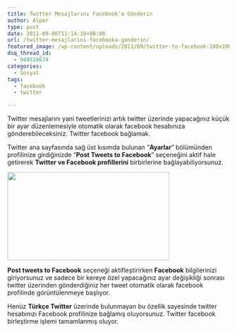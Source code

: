 ```yaml
---
title: Twitter Mesajlarını Facebook’a Gönderin
author: Alper
type: post
date: 2011-09-06T11:14:10+00:00
url: /twitter-mesajlarini-facebooka-gonderin/
featured_image: /wp-content/uploads/2011/09/twitter-to-facebook-100x100.jpg
dsq_thread_id:
  - 949518674
categories:
  - Sosyal
tags:
  - facebook
  - twitter

---
```

Twitter mesajlarını yani tweetlerinizi artık twitter üzerinde yapacağınız küçük bir ayar düzenlemesiyle otomatik olarak facebook hesabınıza gönderebileceksiniz. Twitter facebook bağlamak.

Twitter ana sayfasında sağ üst kısımda bulunan &#8220;**Ayarlar**&#8221; bölümünden profilinize girdiğinizde &#8220;**Post Tweets to Facebook**&#8221; seçeneğini aktif hale getirerek **Twitter ve Facebook profillerini** birbirlerine bağlayabiliyorsunuz.

**<img class="alignnone size-full wp-image-6767" title="twitter-to-facebook" src="https://www.murekkep.org/wp-content/uploads/2011/09/twitter-to-facebook.jpg" alt="" width="367" height="200" srcset="https://www.murekkep.org/wp-content/uploads/2011/09/twitter-to-facebook.jpg 367w, https://www.murekkep.org/wp-content/uploads/2011/09/twitter-to-facebook-300x163.jpg 300w" sizes="(max-width: 367px) 100vw, 367px" />**

**Post tweets to Facebook** seçeneği aktifleştirirken **Facebook** bilgilerinizi giriyorsunuz ve sadece bir kereye özel yapacağınız ayar değişikliği sonrası twitter üzerinden gönderdiğiniz her tweet otomatik olarak facebook profilinde görüntülenmeye başlıyor.

Henüz **Türkçe Twitter** üzerinde bulunmayan bu özellik sayesinde twitter hesabınızı Facebook profilinize bağlamış oluyorsunuz. Twitter facebook birleştirme işlemi tamamlanmış oluyor.